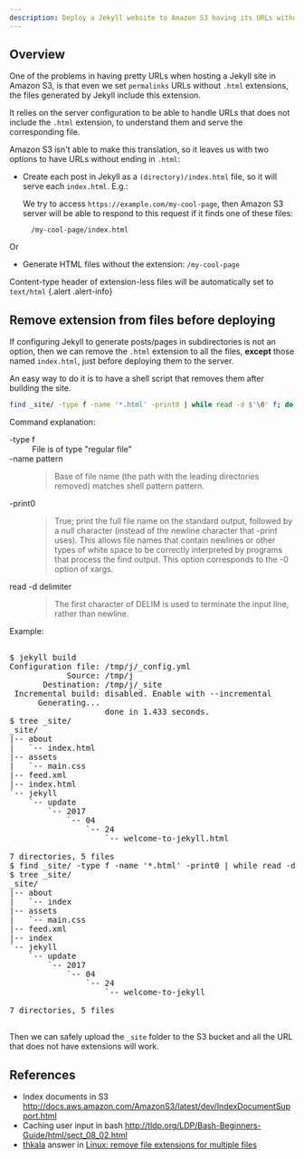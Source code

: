 ```yaml
---
description: Deploy a Jekyll website to Amazon S3 having its URLs without extensions (.html)
---
```


## Overview

One of the problems in having pretty URLs when hosting a Jekyll site
in Amazon S3, is that even we set `permalinks` URLs without `.html`
extensions, the files generated by Jekyll include this extension.

It relies on the server configuration to be able to handle URLs that
does not include the `.html` extension, to understand them and serve
the corresponding file.

Amazon S3 isn't able to make this translation, so it leaves us with
two options to have URLs without ending in `.html`:

- Create each post in Jekyll as a `(directory)/index.html` file, so it
  will serve each `index.html`. E.g.:
  
	We try to access `https://example.com/my-cool-page`, then Amazon S3
    server will be able to respond to this request if it finds one of
    these files:
	
	    /my-cool-page/index.html
	
Or
	
- Generate HTML files without the extension: `/my-cool-page`

Content-type header of extension-less files will be automatically set
to `text/html`
{.alert .alert-info}

## Remove extension from files before deploying

If configuring Jekyll to generate posts/pages in subdirectories is not
an option, then we can remove the `.html` extension to all the files,
**except** those named `index.html`, just before deploying them
to the server.

An easy way to do it is to have a shell script that removes them after
building the site.

~~~ bash
find _site/ -type f -name '*.html' -print0 | while read -d $'\0' f; do mv "$f" "${f%.html}"; done
~~~

Command explanation:

<dl class="row"> 
<dt class="col-sm-3">-type f</dt> 
<dd class="col-sm-9">
File is of type "regular file"
</dd> 
<dt class="col-sm-3">-name pattern</dt> 
<dd class="col-sm-9">
<blockquote>Base of file name (the path with the leading directories removed) matches shell pattern pattern.</blockquote>
</dd> 
<dt class="col-sm-3">-print0</dt> 
<dd class="col-sm-9">
<blockquote>True;  print the full file name on the standard output, followed by a
null character (instead of the newline character that -print uses).
This allows file names that contain newlines or other types of white
space to be correctly interpreted by programs that process the find
output. This option corresponds to the -0 option of xargs.</blockquote>
</dd> 
<dt class="col-sm-3">read -d delimiter</dt> 
<dd class="col-sm-9">
<blockquote>The first character of DELIM is used to terminate the input line, rather than newline.</blockquote>
</dd> 
</dl>


Example:

<pre class="shell">
<samp>
<span class="shell-prompt">$</span> <kbd>jekyll build</kbd>
Configuration file: /tmp/j/_config.yml
            Source: /tmp/j
       Destination: /tmp/j/_site
 Incremental build: disabled. Enable with --incremental
      Generating... 
                    done in 1.433 seconds.
<span class="shell-prompt">$</span> <kbd>tree _site/</kbd>
_site/
|-- about
|   `-- index.html
|-- assets
|   `-- main.css
|-- feed.xml
|-- index.html
`-- jekyll
    `-- update
        `-- 2017
            `-- 04
                `-- 24
                    `-- welcome-to-jekyll.html

7 directories, 5 files
<span class="shell-prompt">$</span> <kbd>find _site/ -type f -name '*.html' -print0 | while read -d $'\0' f; do mv "$f" "${f%.html}"; done</kbd>
<span class="shell-prompt">$</span> <kbd>tree _site/</kbd>
_site/
|-- about
|   `-- index
|-- assets
|   `-- main.css
|-- feed.xml
|-- index
`-- jekyll
    `-- update
        `-- 2017
            `-- 04
                `-- 24
                    `-- welcome-to-jekyll

7 directories, 5 files
</samp>
</pre>

Then we can safely upload the `_site` folder to the S3 bucket and all
the URL that does not have extensions will work.

## References

- Index documents in
  S3
  <http://docs.aws.amazon.com/AmazonS3/latest/dev/IndexDocumentSupport.html>
- Caching user input in bash <http://tldp.org/LDP/Bash-Beginners-Guide/html/sect_08_02.html>
- [thkala](http://stackoverflow.com/users/507519/thkala) answer in [Linux: remove file extensions for multiple files](http://stackoverflow.com/a/4509530/1165509)
